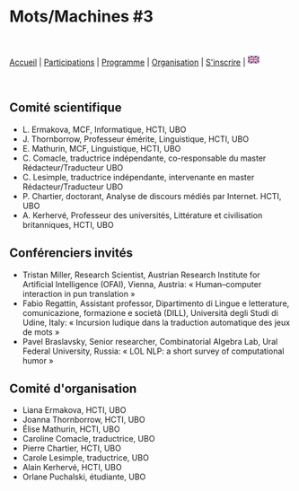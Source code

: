 # Mots/Machines #3

<br>

[Accueil](https://motsmachines.github.io/2021/accueil) | [Participations](https://motsmachines.github.io/2021/participations) | [Programme](https://motsmachines.github.io/2021/programme) | [Organisation](https://motsmachines.github.io/2021/organisation) | [S'inscrire](https://motsmachines.github.io/2021/inscrire) | [<img src="EN.png" width="20">](https://motsmachines.github.io/2021)

<br>

## Comité scientifique
* L. Ermakova, MCF, Informatique, HCTI, UBO
* J. Thornborrow, Professeur émérite, Linguistique, HCTI, UBO
* E. Mathurin, MCF, Linguistique, HCTI, UBO
* C. Comacle, traductrice indépendante, co-responsable du master Rédacteur/Traducteur UBO
* C. Lesimple, traductrice indépendante, intervenante en master Rédacteur/Traducteur UBO
* P. Chartier, doctorant, Analyse de discours médiés par Internet. HCTI, UBO
* A. Kerhervé, Professeur des universités, Littérature et civilisation britanniques, HCTI, UBO
	
## Conférenciers invités
* Tristan Miller, Research Scientist, Austrian Research Institute for Artificial Intelligence (OFAI), Vienna, Austria: « Human–computer interaction in pun translation »
* Fabio Regattin, Assistant professor, Dipartimento di Lingue e letterature, comunicazione, formazione e società (DILL), Università degli Studi di Udine, Italy: « Incursion ludique dans la traduction automatique des jeux de mots »
* Pavel Braslavsky, Senior researcher, Combinatorial Algebra Lab, Ural Federal University, Russia: « LOL NLP: a short survey of  computational humor »

## Comité d'organisation
* Liana Ermakova, HCTI, UBO
* Joanna Thornborrow, HCTI, UBO
* Élise Mathurin, HCTI, UBO
* Caroline Comacle, traductrice, UBO
* Pierre Chartier, HCTI, UBO
* Carole Lesimple, traductrice, UBO
* Alain Kerhervé, HCTI, UBO
* Orlane Puchalski, étudiante, UBO
